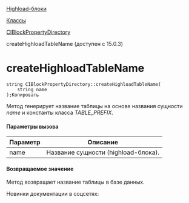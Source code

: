 [Highload-блоки](/api_help/hlblock/index.php)

[Классы](/api_help/hlblock/classes/index.php)

[CIBlockPropertyDirectory](/api_help/hlblock/classes/ciblockpropertydirectory/index.php)

createHighloadTableName (доступен с 15.0.3)

createHighloadTableName
=======================

```
string CIBlockPropertyDirectory::createHighloadTableName(
	string name
);Копировать
```

Метод генерирует название таблицы на основе названия сущности *name* и константы класса *TABLE\_PREFIX*.

#### Параметры вызова

| Параметр | Описание |
| --- | --- |
| name | Название сущности (highload-блока). |

#### Возвращаемое значение

Метод возвращает название таблицы в базе данных.

Новинки документации в соцсетях: